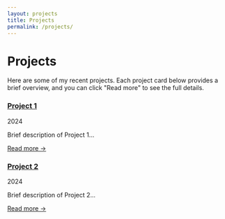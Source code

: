 ```yaml
---
layout: projects
title: Projects
permalink: /projects/
---
```


# Projects

Here are some of my recent projects. Each project card below provides a brief overview, and you can click "Read more" to see the full details.

<div class="page-content">
    <!-- <h2>Projects</h2>
    <p>Here are some of my recent projects:</p> -->
    <div class="projects-grid">
        <div class="project-card">
            <h3><a href="#">Project 1</a></h3>
            <p class="project-date">2024</p>
            <p class="project-excerpt">Brief description of Project 1...</p>
            <a href="#" class="read-more">Read more →</a>
        </div>
        <div class="project-card">
            <h3><a href="#">Project 2</a></h3>
            <p class="project-date">2024</p>
            <p class="project-excerpt">Brief description of Project 2...</p>
            <a href="#" class="read-more">Read more →</a>
        </div>
    </div>
</div> 